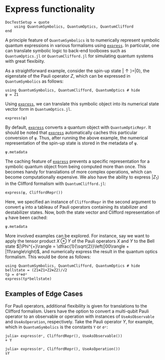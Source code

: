 # Express functionality

```@meta
DocTestSetup = quote
    using QuantumSymbolics, QuantumOptics, QuantumClifford
end
```

A principle feature of `QuantumSymbolics` is to numerically represent symbolic quantum expressions in various formalisms using [`express`](@ref). In particular, one can translate symbolic logic to back-end toolboxes such as `QuantumOptics.jl` or `QuantumClifford.jl` for simulating quantum systems with great flexibiity.

As a straightforward example, consider the spin-up state $|\uparrow\rangle = |0\rangle$, the eigenstate of the Pauli operator $Z$, which can be expressed in `QuantumSymbolics` as follows:

```@example 1
using QuantumSymbolics, QuantumClifford, QuantumOptics # hide
ψ = Z1
```
Using [`express`](@ref), we can translate this symbolic object into its numerical state vector form in `QuantumOptics.jl`.

```@example 1
express(ψ)
```

By default, [`express`](@ref) converts a quantum object with `QuantumOpticRepr`. It should be noted that [`express`](@ref) automatically caches this particular conversion of `ψ`. Thus, after running the above example, the numerical representation of the spin-up state is stored in the metadata of `ψ`.

```@example 1
ψ.metadata
```

The caching feature of [`express`](@ref) prevents a specific representation for a symbolic quantum object from being computed more than once. This becomes handy for translations of more complex operations, which can become computationally expensive. We also have the ability to express $|Z_1\rangle$ in the Clifford formalism with `QuantumClifford.jl`:

```@example 1
express(ψ, CliffordRepr())
```

Here, we specified an instance of `CliffordRepr` in the second argument to convert `ψ` into a tableau of Pauli operators containing its stabilizer and destabilizer states. Now, both the state vector and Clifford representation of `ψ` have been cached:

```@example 1
ψ.metadata
```

More involved examples can be explored. For instance, say we want to apply the tensor product $X\otimes Y$ of the Pauli operators $X$ and $Y$ to the Bell state $|\Phi^{+}\rangle = \dfrac{1}{\sqrt{2}}\left(|00\rangle + |11\rangle\right)$, and numerically express the result in the quantum optics formalism. This would be done as follows:

```@example 2
using QuantumSymbolics, QuantumClifford, QuantumOptics # hide
bellstate = (Z1⊗Z1+Z2⊗Z2)/√2
tp = σˣ⊗σʸ
express(tp*bellstate)
```

## Examples of Edge Cases
For Pauli operators, additional flexibility is given for translations to the Clifford formalism. Users have the option to convert a multi-qubit Pauli operator to an observable or operation with instances of `UseAsObservable` and `UseAsOperation`, respectively. Take the Pauli operator $Y$, for example, which in `QuantumSymbolics` is the constants `Y` or `σʸ`:

```jldoctest
julia> express(σʸ, CliffordRepr(), UseAsObservable())
+ Y

julia> express(σʸ, CliffordRepr(), UseAsOperation())
sY
```